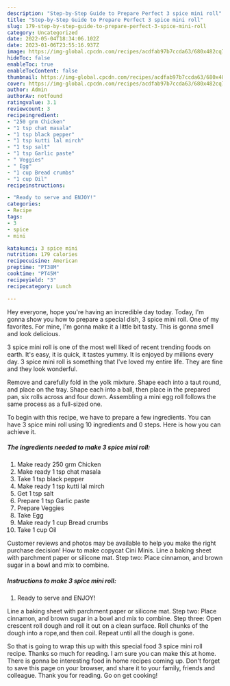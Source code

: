 ```yaml
---
description: "Step-by-Step Guide to Prepare Perfect 3 spice mini roll"
title: "Step-by-Step Guide to Prepare Perfect 3 spice mini roll"
slug: 179-step-by-step-guide-to-prepare-perfect-3-spice-mini-roll
category: Uncategorized
date: 2022-05-04T18:34:06.102Z
date: 2023-01-06T23:55:16.937Z
image: https://img-global.cpcdn.com/recipes/acdfab97b7ccda63/680x482cq70/3-spice-mini-roll-recipe-main-photo.jpg
hideToc: false
enableToc: true
enableTocContent: false
thumbnail: https://img-global.cpcdn.com/recipes/acdfab97b7ccda63/680x482cq70/3-spice-mini-roll-recipe-main-photo.jpg
cover: https://img-global.cpcdn.com/recipes/acdfab97b7ccda63/680x482cq70/3-spice-mini-roll-recipe-main-photo.jpg
author: Admin
authorAv: notfound
ratingvalue: 3.1
reviewcount: 3
recipeingredient:
- "250 grm Chicken"
- "1 tsp chat masala"
- "1 tsp black pepper"
- "1 tsp kutti lal mirch"
- "1 tsp salt"
- "1 tsp Garlic paste"
- " Veggies"
- " Egg"
- "1 cup Bread crumbs"
- "1 cup Oil"
recipeinstructions:

- "Ready to serve and ENJOY!"
categories:
- Recipe
tags:
- 3
- spice
- mini

katakunci: 3 spice mini 
nutrition: 179 calories
recipecuisine: American
preptime: "PT38M"
cooktime: "PT45M"
recipeyield: "3"
recipecategory: Lunch

---
```



Hey everyone, hope you're having an incredible day today. Today, I'm gonna show you how to prepare a special dish, 3 spice mini roll. One of my favorites. For mine, I'm gonna make it a little bit tasty. This is gonna smell and look delicious.

3 spice mini roll is one of the most well liked of recent trending foods on earth. It's easy, it is quick, it tastes yummy. It is enjoyed by millions every day. 3 spice mini roll is something that I've loved my entire life. They are fine and they look wonderful.

Remove and carefully fold in the yolk mixture. Shape each into a taut round, and place on the tray. Shape each into a ball, then place in the prepared pan, six rolls across and four down. Assembling a mini egg roll follows the same process as a full-sized one.


To begin with this recipe, we have to prepare a few ingredients. You can have 3 spice mini roll using 10 ingredients and 0 steps. Here is how you can achieve it.

<!--inarticleads1-->

##### The ingredients needed to make 3 spice mini roll:

1. Make ready 250 grm Chicken
1. Make ready 1 tsp chat masala
1. Take 1 tsp black pepper
1. Make ready 1 tsp kutti lal mirch
1. Get 1 tsp salt
1. Prepare 1 tsp Garlic paste
1. Prepare  Veggies
1. Take  Egg
1. Make ready 1 cup Bread crumbs
1. Take 1 cup Oil


Customer reviews and photos may be available to help you make the right purchase decision! How to make copycat Cini Minis. Line a baking sheet with parchment paper or silicone mat. Step two: Place cinnamon, and brown sugar in a bowl and mix to combine. 

<!--inarticleads2-->

##### Instructions to make 3 spice mini roll:


1. Ready to serve and ENJOY!

Line a baking sheet with parchment paper or silicone mat. Step two: Place cinnamon, and brown sugar in a bowl and mix to combine. Step three: Open crescent roll dough and roll it out on a clean surface. Roll chunks of the dough into a rope,and then coil. Repeat until all the dough is gone. 

So that is going to wrap this up with this special food 3 spice mini roll recipe. Thanks so much for reading. I am sure you can make this at home. There is gonna be interesting food in home recipes coming up. Don't forget to save this page on your browser, and share it to your family, friends and colleague. Thank you for reading. Go on get cooking!
